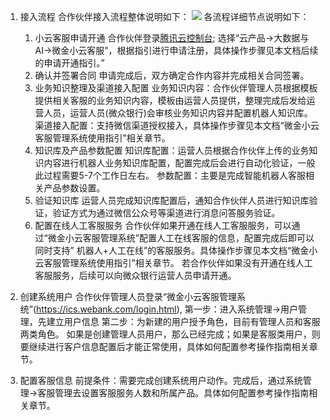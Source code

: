 1. 接入流程
    合作伙伴接入流程整体说明如下：
	![](https://mccdn.qcloud.com/static/img/df2709f854fb632c2aee1d0388991de9/icsflow1.jpg)
    各流程详细节点说明如下：
   1) 小云客服申请开通
       合作伙伴登录[腾讯云控制台](https://www.qcloud.com); 选择“云产品->大数据与AI->微金小云客服”，根据指引进行申请注册，具体操作步骤见本文档后续的申请开通指引。”
   2)	确认并签署合同
      申请完成后，双方确定合作内容并完成相关合同签署。
   3)	业务知识整理及渠道接入配置
      业务知识内容：合作伙伴管理人员根据模板提供相关客服的业务知识内容，模板由运营人员提供，整理完成后发给运营人员，运营人员(微众银行)会审核业务知识内容并配置机器人知识库。
渠道接入配置：支持微信渠道授权接入，具体操作步骤见本文档“微金小云客服管理系统使用指引”相关章节。
   4)	知识库及产品参数配置
      知识库配置：运营人员根据合作伙伴上传的业务知识内容进行机器人业务知识库配置，配置完成后会进行自动化验证，一般此过程需要5-7个工作日左右。
      参数配置：主要是完成智能机器人客服相关产品参数设置。
   5)	验证知识库
      运营人员完成知识库配置后，通知合作伙伴人员进行知识库验证，验证方式为通过微信公众号等渠道进行消息问答服务验证。
   6)	配置在线人工客服服务
      合作伙伴如果开通在线人工客服服务，可以通过“微金小云客服管理系统”配置人工在线客服的信息，配置完成后即可以同时支持” 机器人+人工在线”的客服服务。具体操作步骤见本文档“微金小云客服管理系统使用指引”相关章节。
若合作伙伴如果没有开通在线人工客服服务，后续可以向微众银行运营人员申请开通。

2. 创建系统用户
    合作伙伴管理人员登录“微金小云客服管理系统”(https://ics.webank.com/login.html),
第一步：进入系统管理->用户管理，先建立用户信息
第二步：为新建的用户授予角色，目前有管理人员和客服两类角色。
如果是创建管理人员用户，那么已经完成；如果是客服类用户，则要继续进行客户信息配置后才能正常使用，具体如何配置参考操作指南相关章节。

3. 配置客服信息
   前提条件：需要完成创建系统用户动作。完成后，通过系统管理->客服管理去设置客服服务人数和所属产品。具体如何配置参考操作指南相关章节。